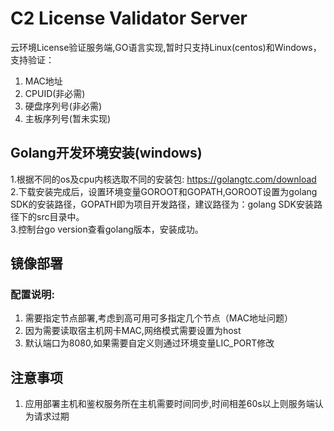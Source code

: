 # C2 License Validator Server

云环境License验证服务端,GO语言实现,暂时只支持Linux(centos)和Windows，支持验证：

1. MAC地址
2. CPUID(非必需)
3. 硬盘序列号(非必需)
4. 主板序列号(暂未实现)

## Golang开发环境安装(windows)
1.根据不同的os及cpu内核选取不同的安装包: https://golangtc.com/download  
2.下载安装完成后，设置环境变量GOROOT和GOPATH,GOROOT设置为golang SDK的安装路径，GOPATH即为项目开发路径，建议路径为：golang SDK安装路径下的src目录中。  
3.控制台go version查看golang版本，安装成功。  

## 镜像部署

### 配置说明:
1. 需要指定节点部署,考虑到高可用可多指定几个节点（MAC地址问题）
2. 因为需要读取宿主机网卡MAC,网络模式需要设置为host
2. 默认端口为8080,如果需要自定义则通过环境变量LIC_PORT修改

## 注意事项
1. 应用部署主机和鉴权服务所在主机需要时间同步,时间相差60s以上则服务端认为请求过期










 